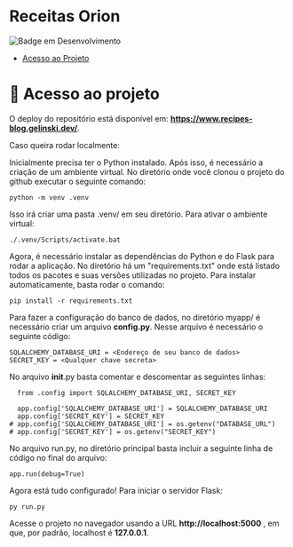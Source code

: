 <h1> Receitas Orion </h1>


![Badge em Desenvolvimento](http://img.shields.io/static/v1?label=STATUS&message=EM%20DESENVOLVIMENTO&color=GREEN&style=for-the-badge)

* [Acesso ao Projeto](#acesso-ao-projeto)

# 📁 Acesso ao projeto
O deploy do repositório está disponível em: **https://www.recipes-blog.gelinski.dev/**.

Caso queira rodar localmente:

<p>
  Inicialmente precisa ter o Python instalado.
  Após isso, é necessário a criação de um ambiente virtual. No diretório onde você clonou o projeto do github executar o seguinte comando:
</p>

  ```
  python -m venv .venv
  ```
<p>
  Isso irá criar uma pasta .venv/ em seu diretório. Para ativar o ambiente virtual:
</p>

  ```
  ./.venv/Scripts/activate.bat
  ```
<p>
  Agora, é necessário instalar as dependências do Python e do Flask para rodar a aplicação. No diretório há um "requirements.txt" onde está listado todos os pacotes e suas versões utilizadas no projeto.
  Para instalar automaticamente, basta rodar o comando:
</p>

  ```
  pip install -r requirements.txt
  ```
  
  Para fazer a configuração do banco de dados, no diretório myapp/ é necessário criar um arquivo **config.py**. Nesse arquivo é necessário o seguinte código:

  ```
  SQLALCHEMY_DATABASE_URI = <Endereço de seu banco de dados>
  SECRET_KEY = <Qualquer chave secreta>
  ```

  No arquivo __init__.py basta comentar e descomentar as seguintes linhas:

  ```
    from .config import SQLALCHEMY_DATABASE_URI, SECRET_KEY 

    app.config['SQLALCHEMY_DATABASE_URI'] = SQLALCHEMY_DATABASE_URI
    app.config['SECRET_KEY'] = SECRET_KEY
  # app.config['SQLALCHEMY_DATABASE_URI'] = os.getenv("DATABASE_URL")
  # app.config['SECRET_KEY'] = os.getenv("SECRET_KEY")
  ```
No arquivo run.py, no diretório principal basta incluir a seguinte linha de código no final do arquivo:
 
  ```
  app.run(debug=True)
  ```

<p>
  Agora está tudo configurado! Para iniciar o servidor Flask:
</p>

   ```
  py run.py
  ```

  Acesse o projeto no navegador usando a URL __http://localhost:5000__  , em que, por padrão, localhost é **127.0.0.1**.

